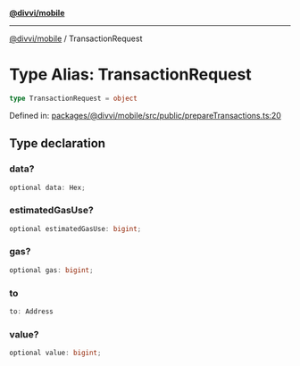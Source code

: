 [**@divvi/mobile**](../README.md)

---

[@divvi/mobile](../README.md) / TransactionRequest

# Type Alias: TransactionRequest

```ts
type TransactionRequest = object
```

Defined in: [packages/@divvi/mobile/src/public/prepareTransactions.ts:20](https://github.com/divvixyz/divvi-mobile/blob/main/packages/@divvi/mobile/src/public/prepareTransactions.ts#L20)

## Type declaration

### data?

```ts
optional data: Hex;
```

### estimatedGasUse?

```ts
optional estimatedGasUse: bigint;
```

### gas?

```ts
optional gas: bigint;
```

### to

```ts
to: Address
```

### value?

```ts
optional value: bigint;
```
